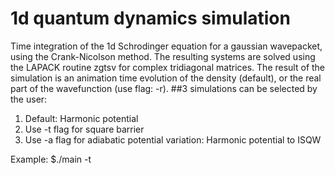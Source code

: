 # 1d quantum dynamics simulation

Time integration of the 1d Schrodinger equation for a gaussian wavepacket, using the Crank-Nicolson method. 
The resulting systems are solved using the LAPACK routine zgtsv for complex tridiagonal matrices. 
The result of the simulation is an animation time evolution of the density (default), or the real part of the wavefunction (use flag: -r).
##3 simulations can be selected by the user: 

1. Default: Harmonic potential
2. Use -t flag for square barrier
3. Use -a flag for adiabatic potential variation: Harmonic potential to ISQW

Example: $./main -t
